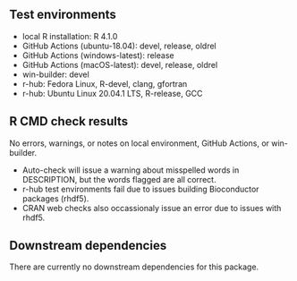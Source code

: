 ## Test environments
* local R installation: R 4.1.0
* GitHub Actions (ubuntu-18.04): devel, release, oldrel
* GitHub Actions (windows-latest): release
* GitHub Actions (macOS-latest): devel, release, oldrel
* win-builder: devel
* r-hub: Fedora Linux, R-devel, clang, gfortran
* r-hub: Ubuntu Linux 20.04.1 LTS, R-release, GCC

## R CMD check results
No errors, warnings, or notes on local environment, GitHub Actions, or win-builder.

* Auto-check will issue a warning about misspelled words in DESCRIPTION, but the words flagged are all correct.
* r-hub test environments fail due to issues building Bioconductor packages (rhdf5).
* CRAN web checks also occassionaly issue an error due to issues with rhdf5.

## Downstream dependencies
There are currently no downstream dependencies for this package.

